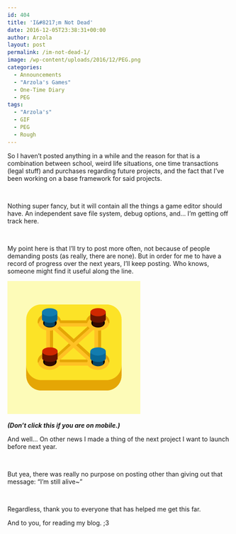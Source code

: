 ```yaml
---
id: 404
title: 'I&#8217;m Not Dead'
date: 2016-12-05T23:38:31+00:00
author: Arzola
layout: post
permalink: /im-not-dead-1/
image: /wp-content/uploads/2016/12/PEG.png
categories:
  - Announcements
  - "Arzola's Games"
  - One-Time Diary
  - PEG
tags:
  - "Arzola's"
  - GIF
  - PEG
  - Rough
---
```

So I haven&#8217;t posted anything in a while and the reason for that is a combination between school, weird life situations, one time transactions (legal stuff) and purchases regarding future projects, and the fact that I&#8217;ve been working on a base framework for said projects.

&nbsp;

Nothing super fancy, but it will contain all the things a game editor should have. An independent save file system, debug options, and&#8230; I&#8217;m getting off track here.

&nbsp;

My point here is that I&#8217;ll try to post more often, not because of people demanding posts (as really, there are none). But in order for me to have a record of progress over the next years, I&#8217;ll keep posting. Who knows, someone might find it useful along the line.

<div id="attachment_406" style="max-width: 310px" class="wp-caption alignleft">
  <a href="/PEG/Animation/PEG.zip" target="_blank" rel="noopener"><img class="wp-image-406 size-full" src="/images/posts/2016/12/PEG.png" alt="peg"   /></a>
  
  <p class="wp-caption-text">
    <em><strong> (Don&#8217;t click this if you are on mobile.)</strong></em>
  </p>
</div>

And well&#8230; On other news I made a thing of the next project I want to launch before next year.

&nbsp;

But yea, there was really no purpose on posting other than giving out that message: &#8220;I&#8217;m still alive~&#8221;

&nbsp;

Regardless, thank you to everyone that has helped me get this far.

And to you, for reading my blog. ;3

<div id="balloon_parent_div_ab" class="kisb" style="visibility: hidden; position: absolute; left: 183px; top: 334px;">
  <div class="kl_abmenu">
    Agregar a Anti-Banner
  </div>
</div>

<!-- AddThis Advanced Settings generic via filter on the_content -->

<!-- AddThis Share Buttons generic via filter on the_content -->